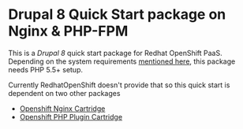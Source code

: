 # Drupal 8 Quick Start package on Nginx & PHP-FPM
This is a *Drupal 8* quick start package for Redhat OpenShift PaaS. Depending on
the system requirements [mentioned here](https://www.drupal.org/requirements),
this package needs PHP 5.5+ setup.

Currently RedhatOpenShift doesn't provide that so this quick start is dependent
on two other packages
* [Openshift Nginx Cartridge](https://github.com/boekkooi/openshift-cartridge-nginx)
* [Openshift PHP Plugin Cartridge](https://github.com/boekkooi/openshift-cartridge-php)
